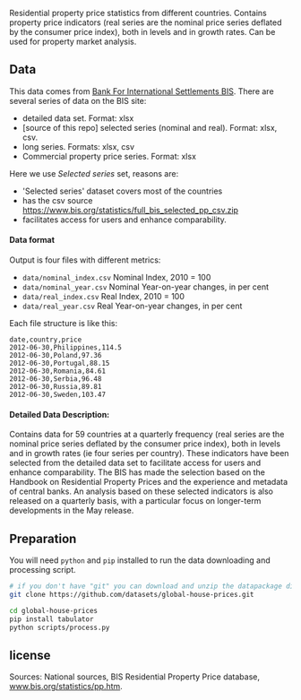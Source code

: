 Residential property price statistics from different countries. Contains property price indicators (real series are the nominal price series deflated by the consumer price index), both in levels and in growth rates. Can be used for property market analysis.

## Data

 This data comes from [Bank For International Settlements BIS](http://www.bis.org/statistics/pp.htm).
 There are several series of data on the BIS site:
   - detailed data set. Format: xlsx
   - [source of this repo] selected series (nominal and real). Format: xlsx, csv. 
   - long series. Formats: xlsx, csv
   - Commercial property price series. Format: xlsx
 
Here we use *Selected series* set, reasons are: 

 - 'Selected series' dataset covers most of the countries
 - has the csv source https://www.bis.org/statistics/full_bis_selected_pp_csv.zip  
 - facilitates access for users and enhance comparability.

#### Data format

Output is four files with different metrics:
* `data/nominal_index.csv` Nominal Index, 2010 = 100 
* `data/nominal_year.csv` Nominal Year-on-year changes, in per cent
* `data/real_index.csv` Real Index, 2010 = 100
* `data/real_year.csv` Real Year-on-year changes, in per cent

Each file structure is like this:
```
date,country,price
2012-06-30,Philippines,114.5
2012-06-30,Poland,97.36
2012-06-30,Portugal,88.15
2012-06-30,Romania,84.61
2012-06-30,Serbia,96.48
2012-06-30,Russia,89.81
2012-06-30,Sweden,103.47
```

#### Detailed Data Description:

Contains data for 59 countries at a quarterly frequency (real series are the nominal price series deflated by the consumer price index), both in levels and in growth rates (ie four series per country). These indicators have been selected from the detailed data set to facilitate access for users and enhance comparability. The BIS has made the selection based on the Handbook on Residential Property Prices and the experience and metadata of central banks. An analysis based on these selected indicators is also released on a quarterly basis, with a particular focus on longer-term developments in the May release.

## Preparation 
You will need `python` and `pip` installed to run the data downloading and processing script.

``` bash
# if you don't have "git" you can download and unzip the datapackage directly from this page.
git clone https://github.com/datasets/global-house-prices.git

cd global-house-prices
pip install tabulator
python scripts/process.py
```

## license

Sources: National sources, BIS Residential Property Price database, www.bis.org/statistics/pp.htm.
